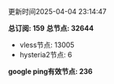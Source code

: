 更新时间2025-04-04 23:14:47

**总订阅: 159**
**总节点: 32644**
- vless节点: 13005
- hysteria2节点: 6

**google ping有效节点: 236**
